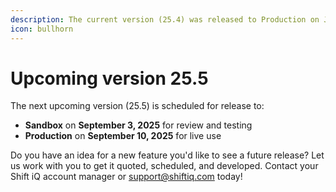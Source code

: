 ```yaml
---
description: The current version (25.4) was released to Production on July 16, 2025.
icon: bullhorn
---
```


# Upcoming version 25.5

The next upcoming version (25.5) is scheduled for release to:

* **Sandbox** on **September 3, 2025** for review and testing
* **Production** on **September 10, 2025** for live use

Do you have an idea for a new feature you'd like to see a future release? Let us work with you to get it quoted, scheduled, and developed. Contact your Shift iQ account manager or [support@shiftiq.com](mailto:support@shiftiq.com) today!
